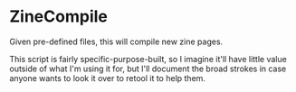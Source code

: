 # ZineCompile

Given pre-defined files, this will compile new zine pages.

This script is fairly specific-purpose-built, so I imagine it'll have little value outside of what I'm using it for, but I'll document the broad strokes in case anyone wants to look it over to retool it to help them.

